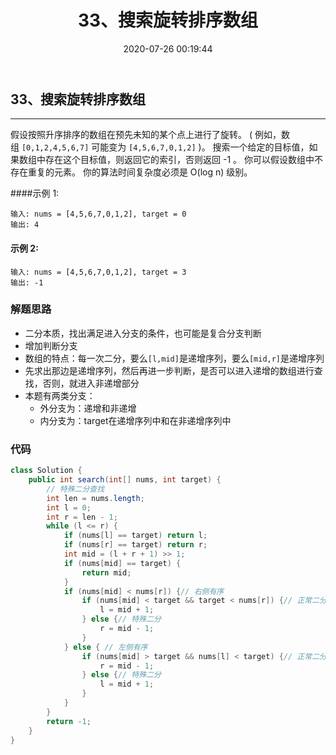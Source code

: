 ﻿---
title: 33、搜索旋转排序数组
categories:
- leetcode
tags:
  - null
date: 2020-07-26 00:19:44
---

## 33、搜索旋转排序数组
---

假设按照升序排序的数组在预先未知的某个点上进行了旋转。
( 例如，数组 `[0,1,2,4,5,6,7]` 可能变为 `[4,5,6,7,0,1,2]` )。
搜索一个给定的目标值，如果数组中存在这个目标值，则返回它的索引，否则返回 -1 。
你可以假设数组中不存在重复的元素。
你的算法时间复杂度必须是 O(log n) 级别。

####示例 1:
```
输入: nums = [4,5,6,7,0,1,2], target = 0
输出: 4
```
#### 示例 2:
```
输入: nums = [4,5,6,7,0,1,2], target = 3
输出: -1
```
<!-- 来源：力扣（LeetCode）
链接：https://leetcode-cn.com/problems/search-in-rotated-sorted-array
著作权归领扣网络所有。商业转载请联系官方授权，非商业转载请注明出处。 -->

### 解题思路
- 二分本质，找出满足进入分支的条件，也可能是复合分支判断
- 增加判断分支
- 数组的特点：每一次二分，要么`[l,mid]`是递增序列，要么`[mid,r]`是递增序列
- 先求出那边是递增序列，然后再进一步判断，是否可以进入递增的数组进行查找，否则，就进入非递增部分
- 本题有两类分支：
    - 外分支为：递增和非递增
    - 内分支为：target在递增序列中和在非递增序列中
### 代码
```java
class Solution {
    public int search(int[] nums, int target) {
        // 特殊二分查找
        int len = nums.length;
        int l = 0;
        int r = len - 1;
        while (l <= r) {
            if (nums[l] == target) return l;
            if (nums[r] == target) return r;
            int mid = (l + r + 1) >> 1;
            if (nums[mid] == target) {
                return mid;
            } 
            if (nums[mid] < nums[r]) {// 右侧有序
                if (nums[mid] < target && target < nums[r]) {// 正常二分
                    l = mid + 1;
                } else {// 特殊二分
                    r = mid - 1;
                }
            } else { // 左侧有序
                if (nums[mid] > target && nums[l] < target) {// 正常二分
                    r = mid - 1;
                } else {// 特殊二分
                    l = mid + 1;
                }
            }
        }
        return -1;
    }
}
```

